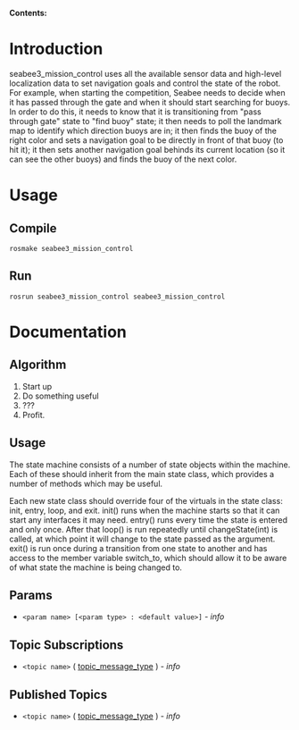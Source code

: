 **Contents:**


# Introduction #

seabee3\_mission\_control uses all the available sensor data and high-level localization data to set navigation goals and control the state of the robot. For example, when starting the competition, Seabee needs to decide when it has passed through the gate and when it should start searching for buoys. In order to do this, it needs to know that it is transitioning from "pass through gate" state to "find buoy" state; it then needs to poll the landmark map to identify which direction buoys are in; it then finds the buoy of the right color and sets a navigation goal to be directly in front of that buoy (to hit it); it then sets another navigation goal behinds its current location (so it can see the other buoys) and finds the buoy of the next color.

# Usage #

## Compile ##

```
rosmake seabee3_mission_control
```

## Run ##

```
rosrun seabee3_mission_control seabee3_mission_control
```

# Documentation #
## Algorithm ##
  1. Start up
  1. Do something useful
  1. ???
  1. Profit.

## Usage ##
The state machine consists of a number of state objects within the machine.  Each of these should inherit from the main state class, which provides a number of methods which may be useful.

Each new state class should override four of the virtuals in the state class: init, entry, loop, and exit.  init() runs when the machine starts so that it can start any interfaces it may need.  entry() runs every time the state is entered and only once.  After that loop() is run repeatedly until changeState(int) is called, at which point it will change to the state passed as the argument.  exit() is run once during a transition from one state to another and has access to the member variable switch\_to, which should allow it to be aware of what state the machine is being changed to.

## Params ##
  * `<param name> [<param type> : <default value>]` - _info_

## Topic Subscriptions ##
  * `<topic name>` ( [topic\_message\_type](link_to_topic_message_type.md) ) - _info_

## Published Topics ##
  * `<topic name>` ( [topic\_message\_type](link_to_topic_message_type.md) ) - _info_